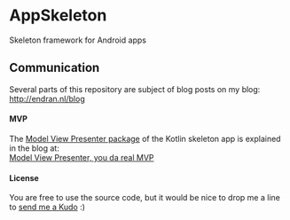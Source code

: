 # AppSkeleton
Skeleton framework for Android apps

## Communication
Several parts of this repository are subject of blog posts on my blog: http://endran.nl/blog

#### MVP
The [Model View Presenter package](https://github.com/Endran/AppSkeleton/tree/master/KotlinSkeleton/app/src/main/java/nl/endran/skeleton/kotlin/mvp) of the Kotlin skeleton app is explained in the blog at:<br>
[Model View Presenter, you da real MVP](http://endran.nl/blog/model-view-presenter-you-da-real-mvp)

#### License
You are free to use the source code, but it would be nice to drop me a line to [send me a Kudo](http://www.endran.nl/#contact) :)
